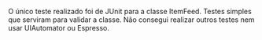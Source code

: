O único teste realizado foi de JUnit para a classe ItemFeed. Testes simples que serviram para validar a classe. Não consegui realizar outros testes nem usar UIAutomator ou Espresso.